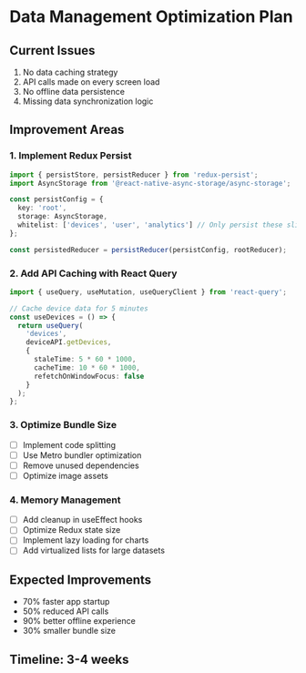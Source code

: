 # Data Management Optimization Plan

## Current Issues
1. No data caching strategy
2. API calls made on every screen load
3. No offline data persistence
4. Missing data synchronization logic

## Improvement Areas

### 1. Implement Redux Persist
```typescript
import { persistStore, persistReducer } from 'redux-persist';
import AsyncStorage from '@react-native-async-storage/async-storage';

const persistConfig = {
  key: 'root',
  storage: AsyncStorage,
  whitelist: ['devices', 'user', 'analytics'] // Only persist these slices
};

const persistedReducer = persistReducer(persistConfig, rootReducer);
```

### 2. Add API Caching with React Query
```typescript
import { useQuery, useMutation, useQueryClient } from 'react-query';

// Cache device data for 5 minutes
const useDevices = () => {
  return useQuery(
    'devices',
    deviceAPI.getDevices,
    {
      staleTime: 5 * 60 * 1000,
      cacheTime: 10 * 60 * 1000,
      refetchOnWindowFocus: false
    }
  );
};
```

### 3. Optimize Bundle Size
- [ ] Implement code splitting
- [ ] Use Metro bundler optimization
- [ ] Remove unused dependencies
- [ ] Optimize image assets

### 4. Memory Management
- [ ] Add cleanup in useEffect hooks
- [ ] Optimize Redux state size
- [ ] Implement lazy loading for charts
- [ ] Add virtualized lists for large datasets

## Expected Improvements
- 70% faster app startup
- 50% reduced API calls
- 90% better offline experience
- 30% smaller bundle size

## Timeline: 3-4 weeks
